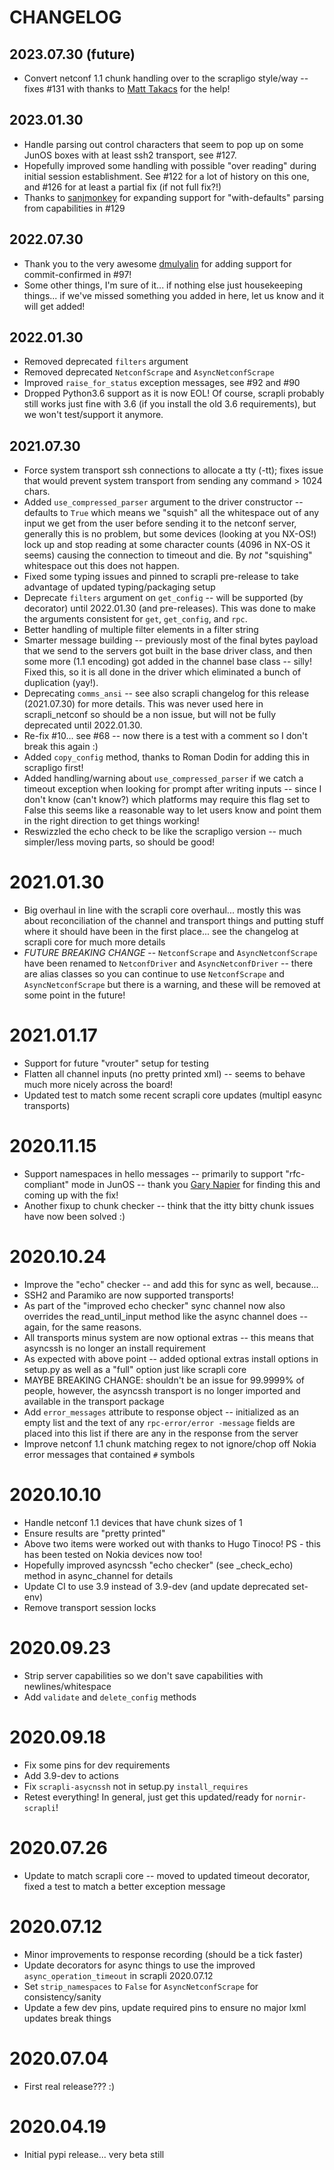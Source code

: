 CHANGELOG
=========

## 2023.07.30 (future)

- Convert netconf 1.1 chunk handling over to the scrapligo style/way -- fixes #131 with thanks to 
  [Matt Takacs](https://github.com/matthewtakacs) for the help!


## 2023.01.30

- Handle parsing out control characters that seem to pop up on some JunOS boxes with at least ssh2 transport, see #127.
- Hopefully improved some handling with possible "over reading" during initial session establishment. See #122 for a 
  lot of history on this one, and #126 for at least a partial fix (if not full fix?!)
- Thanks to [sanjmonkey](https://github.com/sanjmonkey) for expanding support for "with-defaults" parsing from 
  capabilities in #129


## 2022.07.30

- Thank you to the very awesome  [dmulyalin](https://github.com/dmulyalin) for adding support for commit-confirmed 
  in #97!
- Some other things, I'm sure of it... if nothing else just housekeeping things... if we've missed something you 
  added in  here, let us know and it will get added!


## 2022.01.30

- Removed deprecated `filters` argument
- Removed deprecated `NetconfScrape` and `AsyncNetconfScrape`
- Improved `raise_for_status` exception messages, see #92 and #90
- Dropped Python3.6 support as it is now EOL! Of course, scrapli probably still works just fine with 3.6 (if you 
  install the old 3.6 requirements), but we won't test/support it anymore.


## 2021.07.30

- Force system transport ssh connections to allocate a tty (-tt); fixes issue that would prevent system transport 
  from sending any command > 1024 chars.
- Added `use_compressed_parser` argument to the driver constructor -- defaults to `True` which means we "squish" all 
  the whitespace out of any input we get from the user before sending it to the netconf server, generally this is no 
  problem, but some devices (looking at you NX-OS!) lock up and stop reading at some character counts (4096 in NX-OS 
  it seems) causing the connection to timeout and die. By *not* "squishing" whitespace out this does not happen.
- Fixed some typing issues and pinned to scrapli pre-release to take advantage of updated typing/packaging setup  
- Deprecate `filters` argument on `get_config` -- will be supported (by decorator) until 2022.01.30 (and 
  pre-releases). This was done to make the arguments consistent for `get`, `get_config`, and `rpc`.
- Better handling of multiple filter elements in a filter string
- Smarter message building -- previously most of the final bytes payload that we send to the servers got built in 
  the base driver class, and then some more (1.1 encoding) got added in the channel base class -- silly! Fixed this, 
  so it is all done in the driver which eliminated a bunch of duplication (yay!).
- Deprecating `comms_ansi` -- see also scrapli changelog for this release (2021.07.30) for more details. This was 
  never used here in scrapli_netconf so should be a non issue, but will not be fully deprecated until 2022.01.30.
- Re-fix #10... see #68 -- now there is a test with a comment so I don't break this again :)
- Added `copy_config` method, thanks to Roman Dodin for adding this in scrapligo first!
- Added handling/warning about `use_compressed_parser` if we catch a timeout exception when looking for prompt after 
  writing inputs -- since I don't know (can't know?) which platforms may require this flag set to False this seems 
  like a reasonable way to let users know and point them in the right direction to get things working!
- Reswizzled the echo check to be like the scrapligo version -- much simpler/less moving parts, so should be good!


# 2021.01.30

- Big overhaul in line with the scrapli core overhaul... mostly this was about reconciliation of the channel and 
  transport things and putting stuff where it should have been in the first place... see the changelog at scrapli 
  core for much more details
- *FUTURE BREAKING CHANGE* -- `NetconfScrape` and `AsyncNetconfScrape` have been renamed to `NetconfDriver` and 
  `AsyncNetconfDriver` -- there are alias classes so you can continue to use `NetconfScrape` and 
  `AsyncNetconfScrape` but there is a warning, and these will be removed at some point in the future!


# 2021.01.17

- Support for future "vrouter" setup for testing
- Flatten all channel inputs (no pretty printed xml) -- seems to behave much more nicely across the board!
- Updated test to match some recent scrapli core updates (multipl easync transports)


# 2020.11.15

- Support namespaces in hello messages -- primarily to support "rfc-compliant" mode in JunOS -- thank you 
 [Gary Napier](https://github.com/napierg) for finding this and coming up with the fix!
- Another fixup to chunk checker -- think that the itty bitty chunk issues have now been solved :)


# 2020.10.24

- Improve the "echo" checker -- and add this for sync as well, because...
- SSH2 and Paramiko are now supported transports!
- As part of the "improved echo checker" sync channel now also overrides the read_until_input method like the async
 channel does -- again, for the same reasons.
- All transports minus system are now optional extras -- this means that asyncssh is no longer an install requirement
- As expected with above point -- added optional extras install options in setup.py as well as a "full" option just
 like scrapli core
- MAYBE BREAKING CHANGE: shouldn't be an issue for 99.9999% of people, however, the asyncssh transport is no longer
 imported and available in the transport package
- Add `error_messages` attribute to response object -- initialized as an empty list and the text of any `rpc-error/error
-message` fields are placed into this list if there are any in the response from the server
- Improve netconf 1.1 chunk matching regex to not ignore/chop off Nokia error messages that contained `#` symbols


# 2020.10.10

- Handle netconf 1.1 devices that have chunk sizes of 1
- Ensure results are "pretty printed"
- Above two items were worked out with thanks to Hugo Tinoco! PS - this has been tested on Nokia devices now too!
- Hopefully improved asyncssh "echo checker" (see _check_echo) method in async_channel for details
- Update CI to use 3.9 instead of 3.9-dev (and update deprecated set-env)
- Remove transport session locks


# 2020.09.23

- Strip server capabilities so we don't save capabilities with newlines/whitespace
- Add `validate` and `delete_config` methods


# 2020.09.18

- Fix some pins for dev requirements
- Add 3.9-dev to actions
- Fix `scrapli-asycnssh` not in setup.py `install_requires`
- Retest everything! In general, just get this updated/ready for `nornir-scrapli`!


# 2020.07.26

- Update to match scrapli core -- moved to updated timeout decorator, fixed a test to match a better exception message


# 2020.07.12

- Minor improvements to response recording (should be a tick faster)
- Update decorators for async things to use the improved `async_operation_timeout` in scrapli 2020.07.12
- Set `strip_namespaces` to `False` for `AsyncNetconfScrape` for consistency/sanity
- Update a few dev pins, update required pins to ensure no major lxml updates break things


# 2020.07.04

- First real release??? :)


# 2020.04.19

- Initial pypi release... very beta still
